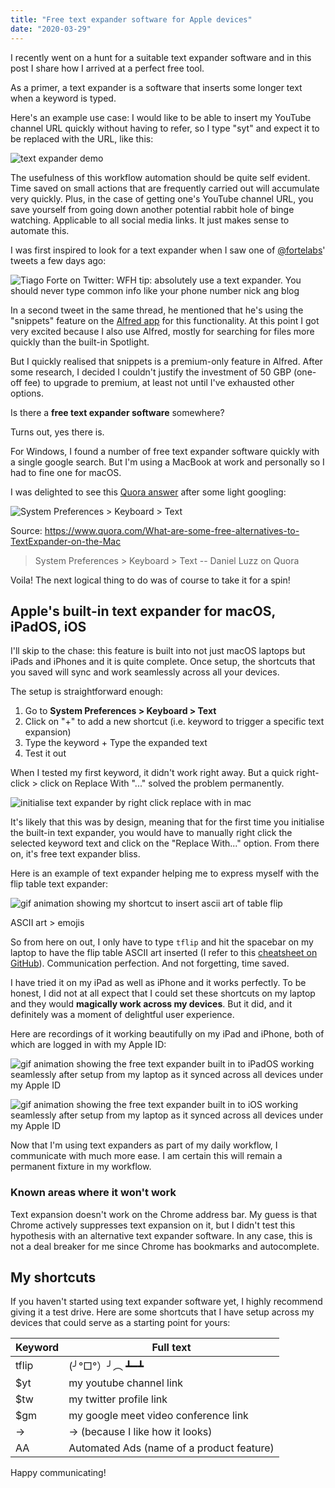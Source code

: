```yaml
---
title: "Free text expander software for Apple devices"
date: "2020-03-29"
---
```


I recently went on a hunt for a suitable text expander software and in this post I share how I arrived at a perfect free tool.

As a primer, a text expander is a software that inserts some longer text when a keyword is typed.

Here's an example use case: I would like to be able to insert my YouTube channel URL quickly without having to refer, so I type "syt" and expect it to be replaced with the URL, like this:

![text expander demo](images/text-expander-demo.gif)

The usefulness of this workflow automation should be quite self evident. Time saved on small actions that are frequently carried out will accumulate very quickly. Plus, in the case of getting one's YouTube channel URL, you save yourself from going down another potential rabbit hole of binge watching. Applicable to all social media links. It just makes sense to automate this.

I was first inspired to look for a text expander when I saw one of [@fortelabs](https://twitter.com/fortelabs/status/1240060861755998210)' tweets a few days ago:

![Tiago Forte on Twitter: WFH tip: absolutely use a text expander. You should never type common info like your phone number nick ang blog](images/Tiago-Forte-on-Twitter-22WFH-tip-absolutely-use-a-22text-expander.22-You-should-never-type-common-info-like-your-phone-number-nick-ang-blog-1024x829.png)

In a second tweet in the same thread, he mentioned that he's using the "snippets" feature on the [Alfred app](https://www.alfredapp.com/) for this functionality. At this point I got very excited because I also use Alfred, mostly for searching for files more quickly than the built-in Spotlight.

But I quickly realised that snippets is a premium-only feature in Alfred. After some research, I decided I couldn't justify the investment of 50 GBP (one-off fee) to upgrade to premium, at least not until I've exhausted other options.

Is there a **free text expander software** somewhere?

Turns out, yes there is.

For Windows, I found a number of free text expander software quickly with a single google search. But I'm using a MacBook at work and personally so I had to fine one for macOS.

I was delighted to see this [Quora answer](https://www.quora.com/What-are-some-free-alternatives-to-TextExpander-on-the-Mac) after some light googling:

![System Preferences > Keyboard > Text](images/What-are-some-free-alternatives-to-TextExpander-on-the-Mac-Quora-2020-03-29-18-29-08-957x1024.png)

Source: https://www.quora.com/What-are-some-free-alternatives-to-TextExpander-on-the-Mac

> System Preferences > Keyboard > Text -- Daniel Luzz on Quora

Voila! The next logical thing to do was of course to take it for a spin!

## Apple's built-in text expander for macOS, iPadOS, iOS

I'll skip to the chase: this feature is built into not just macOS laptops but iPads and iPhones and it is quite complete. Once setup, the shortcuts that you saved will sync and work seamlessly across all your devices.

The setup is straightforward enough:

1. Go to **System Preferences > Keyboard > Text**
2. Click on "+" to add a new shortcut (i.e. keyword to trigger a specific text expansion)
3. Type the keyword + Type the expanded text
4. Test it out

When I tested my first keyword, it didn't work right away. But a quick right-click > click on Replace With "..." solved the problem permanently.

![initialise text expander by right click replace with in mac](images/initialise-text-expander-by-right-click-replace-with-in-mac.png)

It's likely that this was by design, meaning that for the first time you initialise the built-in text expander, you would have to manually right click the selected keyword text and click on the "Replace With..." option. From there on, it's free text expander bliss.

Here is an example of text expander helping me to express myself with the flip table text expander:

![gif animation showing my shortcut to insert ascii art of table flip](images/tflip-shortcut-text-expander-mac-ios-ipados-nick-ang-blog.gif)

ASCII art > emojis

So from here on out, I only have to type `tflip` and hit the spacebar on my laptop to have the flip table ASCII art inserted (I refer to this [cheatsheet on GitHub](https://github.com/dysfunc/ascii-emoji)). Communication perfection. And not forgetting, time saved.

I have tried it on my iPad as well as iPhone and it works perfectly. To be honest, I did not at all expect that I could set these shortcuts on my laptop and they would **magically work across my devices**. But it did, and it definitely was a moment of delightful user experience.

Here are recordings of it working beautifully on my iPad and iPhone, both of which are logged in with my Apple ID:

![gif animation showing the free text expander built in to iPadOS working seamlessly after setup from my laptop as it synced across all devices under my Apple ID](images/text-expander-ipad-os-nick-ang-blog.gif)

![gif animation showing the free text expander built in to iOS working seamlessly after setup from my laptop as it synced across all devices under my Apple ID](images/text-expander-ios-nick-ang-blog.gif)

Now that I'm using text expanders as part of my daily workflow, I communicate with much more ease. I am certain this will remain a permanent fixture in my workflow.

### Known areas where it won't work

Text expansion doesn't work on the Chrome address bar. My guess is that Chrome actively suppresses text expansion on it, but I didn't test this hypothesis with an alternative text expander software. In any case, this is not a deal breaker for me since Chrome has bookmarks and autocomplete.

## My shortcuts

If you haven't started using text expander software yet, I highly recommend giving it a test drive. Here are some shortcuts that I have setup across my devices that could serve as a starting point for yours:

|Keyword|Full text|
|--- |--- |
|tflip|(╯°□°）╯︵ ┻━┻|
|$yt|my youtube channel link|
|$tw|my twitter profile link|
|$gm|my google meet video conference link|
|->|→ (because I like how it looks)|
|AA|Automated Ads (name of a product feature)|

Happy communicating!

